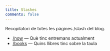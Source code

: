 ```yaml
---
title: Slashes
comments: false
---
```


Recopilatori de totes les pàgines /slash del blog.


- [/now](/slash/now) — Què tinc entremans actualment
- [/books](/slash/books) — Quins llibres tinc sobre la taula